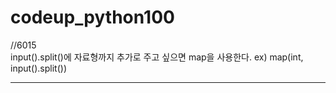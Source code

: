 # codeup_python100

//6015 <br>
input().split()에 자료형까지 추가로 주고 싶으면 map을 사용한다.
ex) map(int, input().split())

<hr>
